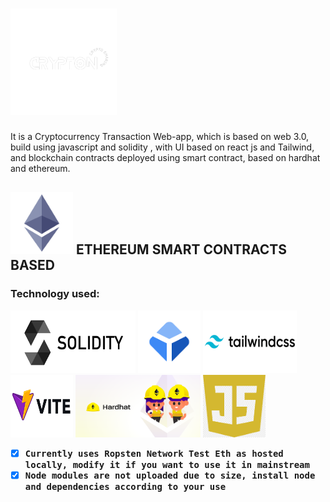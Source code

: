 # <img src="images/CRYPTON2.png" width="170" height="170" alt="Avatar">
It is a Cryptocurrency Transaction Web-app, which is based on web 3.0, build using javascript and solidity , with UI based on react js and Tailwind, and blockchain contracts deployed using smart contract, based on hardhat and ethereum. 
## <img src="images/480px-Ethereum-icon-purple.svg.png" width="100" height="100" alt="i"> ETHEREUM SMART CONTRACTS BASED
### Technology used:
<img src="images/download (6).png" width="200" height="100" alt="1"> <img src="images/download (5).png" width="100" height="100" alt="2"> <img src="images/tailwind-css-logo-vector.png" width="150" height="100" alt="3"> <img src="images/105628281-b86efa80-5e44-11eb-821c-87d5fddb9f8a_4x.webp" width="100" height="100" alt="4"> <img src="images/card.png" width="200" height="100" alt="4"> <img src="images/download1.png" width="100" height="100" alt="5">
- [x] <strong><samp>Currently uses Ropsten Network Test Eth as hosted locally, modify it if you want to use it in mainstream </samp> </strong>
- [x] <strong><samp>Node modules are not uploaded due to size, install node and dependencies according to your use</samp> </strong>

